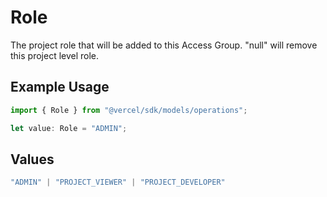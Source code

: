 # Role

The project role that will be added to this Access Group. \"null\" will remove this project level role.

## Example Usage

```typescript
import { Role } from "@vercel/sdk/models/operations";

let value: Role = "ADMIN";
```

## Values

```typescript
"ADMIN" | "PROJECT_VIEWER" | "PROJECT_DEVELOPER"
```